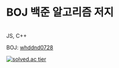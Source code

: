 # BOJ 백준 알고리즘 저지
<br>JS, C++<br>

BOJ: [whddnd0728](http://icpc.me/whddnd0728)<br>
  
[![solved.ac tier](http://mazassumnida.wtf/api/generate_badge?boj=whddnd0728)](https://solved.ac/whddnd0728)

